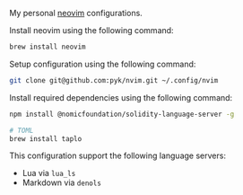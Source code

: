 My personal [neovim](https://neovim.io/) configurations.

Install neovim using the following command:

```sh
brew install neovim
```

Setup configuration using the following command:

```sh
git clone git@github.com:pyk/nvim.git ~/.config/nvim
```

Install required dependencies using the following command:

```sh
npm install @nomicfoundation/solidity-language-server -g

# TOML
brew install taplo
```

This configuration support the following language servers:

- Lua via `lua_ls`
- Markdown via `denols`
